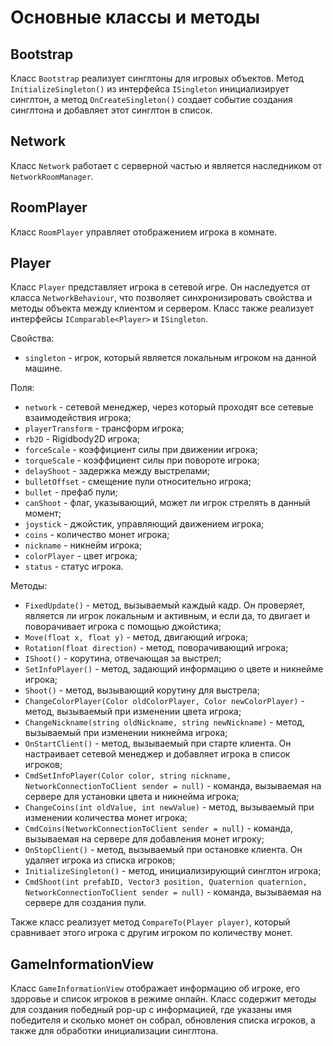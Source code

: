 # Основные классы и методы
## Bootstrap
Класс `Bootstrap` реализует синглтоны для игровых объектов. Метод `InitializeSingleton()` из интерфейса `ISingleton` инициализирует синглтон,
а метод `OnCreateSingleton()` создает событие создания синглтона и добавляет этот синглтон в список.
## Network
Класс `Network` работает с серверной частью и является наследником от `NetworkRoomManager`.
## RoomPlayer
Класс `RoomPlayer` управляет отображением игрока в комнате.
## Player
Класс `Player` представляет игрока в сетевой игре. Он наследуется от класса `NetworkBehaviour`, что позволяет синхронизировать свойства и методы объекта между клиентом и сервером. Класс также реализует интерфейсы `IComparable<Player>` и `ISingleton`.

Свойства:

- `singleton` - игрок, который является локальным игроком на данной машине.

Поля:

- `network` - сетевой менеджер, через который проходят все сетевые взаимодействия игрока;
- `playerTransform` - трансформ игрока;
- `rb2D` - Rigidbody2D игрока;
- `forceScale` - коэффициент силы при движении игрока;
- `torqueScale` - коэффициент силы при повороте игрока;
- `delayShoot` - задержка между выстрелами;
- `bulletOffset` - смещение пули относительно игрока;
- `bullet` - префаб пули;
- `canShoot` - флаг, указывающий, может ли игрок стрелять в данный момент;
- `joystick` - джойстик, управляющий движением игрока;
- `coins` - количество монет игрока;
- `nickname` - никнейм игрока;
- `colorPlayer` - цвет игрока;
- `status` - статус игрока.

Методы:

- `FixedUpdate()` - метод, вызываемый каждый кадр. Он проверяет, является ли игрок локальным и активным, и если да, то двигает и поворачивает игрока с помощью джойстика;
- `Move(float x, float y)` - метод, двигающий игрока;
- `Rotation(float direction)` - метод, поворачивающий игрока;
- `IShoot()` - корутина, отвечающая за выстрел;
- `SetInfoPlayer()` - метод, задающий информацию о цвете и никнейме игрока;
- `Shoot()` - метод, вызывающий корутину для выстрела;
- `ChangeColorPlayer(Color oldColorPlayer, Color newColorPlayer)` - метод, вызываемый при изменении цвета игрока;
- `ChangeNickname(string oldNickname, string newNickname)` - метод, вызываемый при изменении никнейма игрока;
- `OnStartClient()` - метод, вызываемый при старте клиента. Он настраивает сетевой менеджер и добавляет игрока в список игроков;
- `CmdSetInfoPlayer(Color color, string nickname, NetworkConnectionToClient sender = null)` - команда, вызываемая на сервере для установки цвета и никнейма игрока;
- `ChangeCoins(int oldValue, int newValue)` - метод, вызываемый при изменении количества монет игрока;
- `CmdCoins(NetworkConnectionToClient sender = null)` - команда, вызываемая на сервере для добавления монет игроку;
- `OnStopClient()` - метод, вызываемый при остановке клиента. Он удаляет игрока из списка игроков;
- `InitializeSingleton()` - метод, инициализирующий синглтон игрока;
- `CmdShoot(int prefabID, Vector3 position, Quaternion quaternion, NetworkConnectionToClient sender = null)` - команда, вызываемая на сервере для создания пули.

Также класс реализует метод `CompareTo(Player player)`, который сравнивает этого игрока с другим игроком по количеству монет.

## GameInformationView
Класс `GameInformationView` отображает информацию об игроке, его здоровье и список игроков в режиме онлайн. Класс содержит методы для создания победный pop-up с информацией, где указаны имя победителя и сколько монет он собрал, обновления списка игроков, а также для обработки инициализации синглтона.
